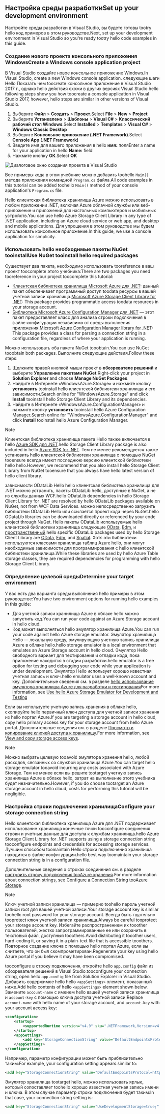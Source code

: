 ## <a name="set-up-your-development-environment"></a><span data-ttu-id="cbd83-101">Настройка среды разработки</span><span class="sxs-lookup"><span data-stu-id="cbd83-101">Set up your development environment</span></span>
<span data-ttu-id="cbd83-102">Настройте среды разработки в Visual Studio, вы будете готовы tootry hello код примеров в этом руководстве.</span><span class="sxs-lookup"><span data-stu-id="cbd83-102">Next, set up your development environment in Visual Studio so you're ready tootry hello code examples in this guide.</span></span>

### <a name="create-a-windows-console-application-project"></a><span data-ttu-id="cbd83-103">Создание нового проекта консольного приложения Windows</span><span class="sxs-lookup"><span data-stu-id="cbd83-103">Create a Windows console application project</span></span>
<span data-ttu-id="cbd83-104">В Visual Studio создайте новое консольное приложение Windows.</span><span class="sxs-lookup"><span data-stu-id="cbd83-104">In Visual Studio, create a new Windows console application.</span></span> <span data-ttu-id="cbd83-105">следующие шаги Hello Показать чем toocreate консольное приложение в Visual Studio 2017 г., однако hello действия схожи в других версиях Visual Studio.</span><span class="sxs-lookup"><span data-stu-id="cbd83-105">hello following steps show you how toocreate a console application in Visual Studio 2017, however, hello steps are similar in other versions of Visual Studio.</span></span>

1. <span data-ttu-id="cbd83-106">Выберите **Файл** > **Создать** > **Проект**.</span><span class="sxs-lookup"><span data-stu-id="cbd83-106">Select **File** > **New** > **Project**</span></span>
2. <span data-ttu-id="cbd83-107">Выберите **Установлено** > **Шаблоны** > **Visual C#** > **Классический рабочий стол Windows**.</span><span class="sxs-lookup"><span data-stu-id="cbd83-107">Select **Installed** > **Templates** > **Visual C#** > **Windows Classic Desktop**</span></span>
3. <span data-ttu-id="cbd83-108">Выберите **Консольное приложение (.NET Framework)**.</span><span class="sxs-lookup"><span data-stu-id="cbd83-108">Select **Console App (.NET Framework)**</span></span>
4. <span data-ttu-id="cbd83-109">Введите имя для вашего приложения в hello **имя:** поля</span><span class="sxs-lookup"><span data-stu-id="cbd83-109">Enter a name for your application in hello **Name:** field</span></span>
5. <span data-ttu-id="cbd83-110">Нажмите кнопку **ОК**.</span><span class="sxs-lookup"><span data-stu-id="cbd83-110">Select **OK**</span></span>

![Диалоговое окно создания проекта в Visual Studio](./media/storage-development-environment-include/storage-development-environment-include-1.png)

<span data-ttu-id="cbd83-112">Все примеры кода в этом учебнике можно добавить toohello `Main()` метода приложения командной `Program.cs` файла.</span><span class="sxs-lookup"><span data-stu-id="cbd83-112">All code examples in this tutorial can be added toohello `Main()` method of your console application's `Program.cs` file.</span></span>

<span data-ttu-id="cbd83-113">Hello клиентская библиотека хранилища Azure можно использовать в любом приложении .NET, включая Azure облачной службы или веб-приложение и приложений для настольных компьютеров и мобильных устройств.</span><span class="sxs-lookup"><span data-stu-id="cbd83-113">You can use hello Azure Storage Client Library in any type of .NET application, including an Azure cloud service or web app, and desktop and mobile applications.</span></span> <span data-ttu-id="cbd83-114">Для упрощения в этом руководстве мы будем использовать консольное приложение.</span><span class="sxs-lookup"><span data-stu-id="cbd83-114">In this guide, we use a console application for simplicity.</span></span>

### <a name="use-nuget-tooinstall-hello-required-packages"></a><span data-ttu-id="cbd83-115">Использовать hello необходимые пакеты NuGet tooinstall</span><span class="sxs-lookup"><span data-stu-id="cbd83-115">Use NuGet tooinstall hello required packages</span></span>
<span data-ttu-id="cbd83-116">Существует два пакета, необходимо использовать tooreference в ваш проект toocomplete этого учебника:</span><span class="sxs-lookup"><span data-stu-id="cbd83-116">There are two packages you need tooreference in your project toocomplete this tutorial:</span></span>

* <span data-ttu-id="cbd83-117">[Клиентская библиотека хранилища Microsoft Azure для .NET](https://www.nuget.org/packages/WindowsAzure.Storage/): данный пакет обеспечивает программный доступ toodata ресурсы в вашей учетной записи хранилища.</span><span class="sxs-lookup"><span data-stu-id="cbd83-117">[Microsoft Azure Storage Client Library for .NET](https://www.nuget.org/packages/WindowsAzure.Storage/): This package provides programmatic access toodata resources in your storage account.</span></span>
* <span data-ttu-id="cbd83-118">[Библиотека Microsoft Azure Configuration Manager для .NET](https://www.nuget.org/packages/Microsoft.WindowsAzure.ConfigurationManager/) — этот пакет предоставляет класс для анализа строки подключения в файле конфигурации независимо от среды выполнения приложения.</span><span class="sxs-lookup"><span data-stu-id="cbd83-118">[Microsoft Azure Configuration Manager library for .NET](https://www.nuget.org/packages/Microsoft.WindowsAzure.ConfigurationManager/): This package provides a class for parsing a connection string in a configuration file, regardless of where your application is running.</span></span>

<span data-ttu-id="cbd83-119">Можно использовать оба пакета NuGet tooobtain.</span><span class="sxs-lookup"><span data-stu-id="cbd83-119">You can use NuGet tooobtain both packages.</span></span> <span data-ttu-id="cbd83-120">Выполните следующие действия.</span><span class="sxs-lookup"><span data-stu-id="cbd83-120">Follow these steps:</span></span>

1. <span data-ttu-id="cbd83-121">Щелкните правой кнопкой мыши проект в **обозревателе решений** и выберите **Управление пакетами NuGet**.</span><span class="sxs-lookup"><span data-stu-id="cbd83-121">Right-click your project in **Solution Explorer** and choose **Manage NuGet Packages**.</span></span>
2. <span data-ttu-id="cbd83-122">Найдите в Интернете «WindowsAzure.Storage» и нажмите кнопку **установить** tooinstall hello клиентской библиотеки хранилища и его зависимости.</span><span class="sxs-lookup"><span data-stu-id="cbd83-122">Search online for "WindowsAzure.Storage" and click **Install** tooinstall hello Storage Client Library and its dependencies.</span></span>
3. <span data-ttu-id="cbd83-123">Найдите в Интернете «WindowsAzure.ConfigurationManager» и нажмите кнопку **установить** tooinstall hello Azure Configuration Manager.</span><span class="sxs-lookup"><span data-stu-id="cbd83-123">Search online for "WindowsAzure.ConfigurationManager" and click **Install** tooinstall hello Azure Configuration Manager.</span></span>

> [!NOTE]
> <span data-ttu-id="cbd83-124">Клиентская библиотека хранилища пакета Hello также включается в hello [Azure SDK для .NET](https://azure.microsoft.com/downloads/).</span><span class="sxs-lookup"><span data-stu-id="cbd83-124">hello Storage Client Library package is also included in hello [Azure SDK for .NET](https://azure.microsoft.com/downloads/).</span></span> <span data-ttu-id="cbd83-125">Тем не менее рекомендуется также установить hello клиентской библиотеки хранилища с помощью NuGet tooensure всегда имеют последнюю версию клиентской библиотеки hello hello.</span><span class="sxs-lookup"><span data-stu-id="cbd83-125">However, we recommend that you also install hello Storage Client Library from NuGet tooensure that you always have hello latest version of hello client library.</span></span>
> 
> <span data-ttu-id="cbd83-126">зависимости ODataLib Hello hello клиентская библиотека хранилища для .NET можно устранить, пакеты ODataLib hello, доступные в NuGet, а не из службы данных WCF.</span><span class="sxs-lookup"><span data-stu-id="cbd83-126">hello ODataLib dependencies in hello Storage Client Library for .NET are resolved by hello ODataLib packages available on NuGet, not from WCF Data Services.</span></span> <span data-ttu-id="cbd83-127">можно непосредственно загрузить библиотеки ODataLib Hello или ссылается проект кода через NuGet.</span><span class="sxs-lookup"><span data-stu-id="cbd83-127">hello ODataLib libraries can be downloaded directly or referenced by your code project through NuGet.</span></span> <span data-ttu-id="cbd83-128">Hello пакеты ODataLib используемые hello клиентской библиотеки хранилища следующие [OData](http://nuget.org/packages/Microsoft.Data.OData/), [Edm](http://nuget.org/packages/Microsoft.Data.Edm/), и [пространственный](http://nuget.org/packages/System.Spatial/).</span><span class="sxs-lookup"><span data-stu-id="cbd83-128">hello specific ODataLib packages used by hello Storage Client Library are [OData](http://nuget.org/packages/Microsoft.Data.OData/), [Edm](http://nuget.org/packages/Microsoft.Data.Edm/), and [Spatial](http://nuget.org/packages/System.Spatial/).</span></span> <span data-ttu-id="cbd83-129">Хотя эти библиотеки используются классами хранилища таблиц Azure hello, они могут необходимые зависимости для программирования с hello клиентской библиотеки хранилища.</span><span class="sxs-lookup"><span data-stu-id="cbd83-129">While these libraries are used by hello Azure Table storage classes, they are required dependencies for programming with hello Storage Client Library.</span></span>
> 
> 

### <a name="determine-your-target-environment"></a><span data-ttu-id="cbd83-130">Определение целевой среды</span><span class="sxs-lookup"><span data-stu-id="cbd83-130">Determine your target environment</span></span>
<span data-ttu-id="cbd83-131">У вас есть два варианта среды выполнения hello примеры в этом руководстве:</span><span class="sxs-lookup"><span data-stu-id="cbd83-131">You have two environment options for running hello examples in this guide:</span></span>

* <span data-ttu-id="cbd83-132">Для учетной записи хранилища Azure в облаке hello можно запустить код.</span><span class="sxs-lookup"><span data-stu-id="cbd83-132">You can run your code against an Azure Storage account in hello cloud.</span></span> 
* <span data-ttu-id="cbd83-133">Код может выполняться hello эмулятор хранилища Azure.</span><span class="sxs-lookup"><span data-stu-id="cbd83-133">You can run your code against hello Azure storage emulator.</span></span> <span data-ttu-id="cbd83-134">Эмулятор хранилища Hello — локальную среду, эмулирующую учетную запись хранилища Azure в облаке hello.</span><span class="sxs-lookup"><span data-stu-id="cbd83-134">hello storage emulator is a local environment that emulates an Azure Storage account in hello cloud.</span></span> <span data-ttu-id="cbd83-135">Эмулятор Hello свободного вариант для тестирования и отладки кода, пока приложение находится в стадии разработки.</span><span class="sxs-lookup"><span data-stu-id="cbd83-135">hello emulator is a free option for testing and debugging your code while your application is under development.</span></span> <span data-ttu-id="cbd83-136">Эмулятор Hello использует хорошо известная учетная запись и ключ.</span><span class="sxs-lookup"><span data-stu-id="cbd83-136">hello emulator uses a well-known account and key.</span></span> <span data-ttu-id="cbd83-137">Дополнительные сведения см. в разделе [hello использование эмулятора хранилища Azure для разработки и тестирования](../articles/storage/common/storage-use-emulator.md)</span><span class="sxs-lookup"><span data-stu-id="cbd83-137">For more information, see [Use hello Azure Storage Emulator for Development and Testing](../articles/storage/common/storage-use-emulator.md)</span></span>

<span data-ttu-id="cbd83-138">Если вы используете учетную запись хранения в облаке hello, скопируйте hello первичный ключ доступа для учетной записи хранения из hello портал Azure.</span><span class="sxs-lookup"><span data-stu-id="cbd83-138">If you are targeting a storage account in hello cloud, copy hello primary access key for your storage account from hello Azure portal.</span></span> <span data-ttu-id="cbd83-139">Дополнительные сведения см. в разделе [Просмотр и копирование ключей доступа к хранилищу](../articles/storage/common/storage-create-storage-account.md#view-and-copy-storage-access-keys).</span><span class="sxs-lookup"><span data-stu-id="cbd83-139">For more information, see [View and copy storage access keys](../articles/storage/common/storage-create-storage-account.md#view-and-copy-storage-access-keys).</span></span>

> [!NOTE]
> <span data-ttu-id="cbd83-140">Можно выбрать целевую tooavoid эмулятора хранения hello, любой расходов, связанных со службой хранилища Azure.</span><span class="sxs-lookup"><span data-stu-id="cbd83-140">You can target hello storage emulator tooavoid incurring any costs associated with Azure Storage.</span></span> <span data-ttu-id="cbd83-141">Тем не менее если вы решите tootarget учетную запись хранилища Azure в облаке hello, затрат на выполнение этого учебника будет незначительно.</span><span class="sxs-lookup"><span data-stu-id="cbd83-141">However, if you do choose tootarget an Azure storage account in hello cloud, costs for performing this tutorial will be negligible.</span></span>
> 
> 

### <a name="configure-your-storage-connection-string"></a><span data-ttu-id="cbd83-142">Настройка строки подключения хранилища</span><span class="sxs-lookup"><span data-stu-id="cbd83-142">Configure your storage connection string</span></span>
<span data-ttu-id="cbd83-143">Hello клиентская библиотека хранилища Azure для .NET поддерживает использование хранилища конечные точки tooconfigure соединения строки и учетные данные для доступа к службам хранилища.</span><span class="sxs-lookup"><span data-stu-id="cbd83-143">hello Azure Storage Client Library for .NET supports using a storage connection string tooconfigure endpoints and credentials for accessing storage services.</span></span> <span data-ttu-id="cbd83-144">Лучшим способом toomaintain Hello строки подключения хранилища находится в файле конфигурации.</span><span class="sxs-lookup"><span data-stu-id="cbd83-144">hello best way toomaintain your storage connection string is in a configuration file.</span></span> 

<span data-ttu-id="cbd83-145">Дополнительные сведения о строках соединения см. в разделе [настроить строку подключения tooAzure хранения](../articles/storage/common/storage-configure-connection-string.md).</span><span class="sxs-lookup"><span data-stu-id="cbd83-145">For more information about connection strings, see [Configure a Connection String tooAzure Storage](../articles/storage/common/storage-configure-connection-string.md).</span></span>

> [!NOTE]
> <span data-ttu-id="cbd83-146">Ключ учетной записи хранилища — примерно toohello пароль учетной записи root для вашей учетной записи.</span><span class="sxs-lookup"><span data-stu-id="cbd83-146">Your storage account key is similar toohello root password for your storage account.</span></span> <span data-ttu-id="cbd83-147">Всегда быть тщательно tooprotect ключ учетной записи хранилища.</span><span class="sxs-lookup"><span data-stu-id="cbd83-147">Always be careful tooprotect your storage account key.</span></span> <span data-ttu-id="cbd83-148">Избегайте распространением их tooother пользователей, жестко запрограммированные ее или сохранить в текстовый файл, доступный tooothers.</span><span class="sxs-lookup"><span data-stu-id="cbd83-148">Avoid distributing it tooother users, hard-coding it, or saving it in a plain-text file that is accessible tooothers.</span></span> <span data-ttu-id="cbd83-149">Повторное создание ключа с помощью hello портал Azure, если вы считаете, что он был скомпрометирован.</span><span class="sxs-lookup"><span data-stu-id="cbd83-149">Regenerate your key using hello Azure portal if you believe it may have been compromised.</span></span>
> 
> 

<span data-ttu-id="cbd83-150">tooconfigure в строку подключения, откройте hello `app.config` файл из обозревателя решений в Visual Studio.</span><span class="sxs-lookup"><span data-stu-id="cbd83-150">tooconfigure your connection string, open hello `app.config` file from Solution Explorer in Visual Studio.</span></span> <span data-ttu-id="cbd83-151">Добавить содержимое hello hello `<appSettings>` элемент, показанный ниже.</span><span class="sxs-lookup"><span data-stu-id="cbd83-151">Add hello contents of hello `<appSettings>` element shown below.</span></span> <span data-ttu-id="cbd83-152">Замените `account-name` с именем hello вашей учетной записи хранилища и `account-key` с помощью ключа доступа учетной записи:</span><span class="sxs-lookup"><span data-stu-id="cbd83-152">Replace `account-name` with hello name of your storage account, and `account-key` with your account access key:</span></span>

```xml
<configuration>
    <startup> 
        <supportedRuntime version="v4.0" sku=".NETFramework,Version=v4.5.2" />
    </startup>
    <appSettings>
        <add key="StorageConnectionString" value="DefaultEndpointsProtocol=https;AccountName=account-name;AccountKey=account-key" />
    </appSettings>
</configuration>
```

<span data-ttu-id="cbd83-153">Например, параметр конфигурации может быть приблизительно таким:</span><span class="sxs-lookup"><span data-stu-id="cbd83-153">For example, your configuration setting appears similar to:</span></span>

```xml
<add key="StorageConnectionString" value="DefaultEndpointsProtocol=https;AccountName=storagesample;AccountKey=GMuzNHjlB3S9itqZJHHCnRkrokLkcSyW7yK9BRbGp0ENePunLPwBgpxV1Z/pVo9zpem/2xSHXkMqTHHLcx8XRA==" />
```

Эмулятор хранилища tootarget hello, можно использовать ярлык, который сопоставляет toohello хорошо известная учетная запись имени и ключа. <span data-ttu-id="cbd83-155">В этом случае параметр строки подключения будет таким:</span><span class="sxs-lookup"><span data-stu-id="cbd83-155">In that case, your connection string setting is:</span></span>

```xml
<add key="StorageConnectionString" value="UseDevelopmentStorage=true;" />
```

